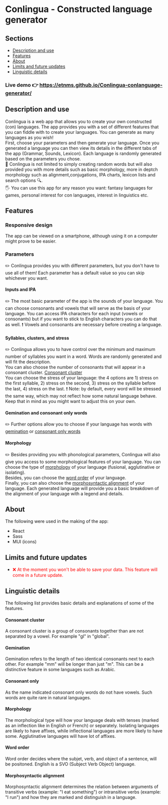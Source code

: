 # Conlingua - Constructed language generator

## Sections
- [Description and use](#description-and-use)
- [Features](#features)
- [About](#about)
- [Limits and future updates](#limits-and-future-updates)
- [Linguistic details](#linguistic-details)

### Live demo :point_right: https://etnms.github.io/Conlingua-conlanguage-generator/

## Description and use
Conlingua is a web app that allows you to create your own constructed (con) languages. The app provides you with a set of different features that you can fiddle with to create your languages. You can generate as many languages as you wish!<br/>
First, choose your parameters and then generate your language. Once you generated a language you can then view its details in the different tabs of the app (Grammar, Sounds, Lexicon). Each language is randomly generated based on the parameters you chose.<br/>
:gem: Conlingua is not limited to simply creating random words but will also provided you with more details such as basic morphology, more in deptch morphology such as alignment,conjugations, IPA charts, lexicon lists and search options :mag:.<br/>
:raised_hand_with_fingers_splayed: You can use this app for any reason you want: fantasy languages for games, personal interest for con languages, interest in linguistics etc.


## Features 
### Responsive design 
The app can be viewed on a smartphone, although using it on a computer might prove to be easier.
### Parameters
:pencil2: Conlingua provides you with different parameters, but you don't have to use all of them! Each parameter has a default value so you can skip whichever you want.
#### Inputs and IPA
:pencil2: The most basic parameter of the app is the sounds of your language. You can choose consonants and vowels that will serve as the basis of your language.
You can access IPA characters for each input (vowels or consonants) but if you want to stick to English characters you can do that as well. :exclamation: Vowels and consonants are necessary before creating a language.
#### Syllables, clusters, and stress
:pencil2: Conlingua allows you to have control over the minimum and maximum number of syllables you want in a word. Words are randomly generated and will fit the description. <br/>
You can also choose the number of consonants that will appear in a consonant cluster. [Consonant cluster](#consonant-cluster)<br>
You can choose the stress of your language: the 4 options are 1) stress on the first syllable, 2) stress on the second, 3) stress on the syllable before the last, 4) stress on the last. :exclamation: Note: by default, every word will be stressed the same way, which may not reflect how some natural language behave. Keep that in mind as you might want to adjust this on your own.
#### Gemination and consonant only words
:pencil2: Further options allow you to choose if your language has words with [gemination](#gemination) or [consonant only words](#consonant-only)<br>
#### Morphology
:pencil2: Besides providing you with phonological parameters, Conlingua will also give you access to some morphological features of your language. You can choose the type of [morphology](#morphology) of your language (fusional, agglutinative or isolating).</br>
Besides, you can choose the [word order](#word-order) of your language.</br>
Finally, you can also choose the [morphosyntactic alignment](#morphosyntactic-alignment) of your language. Each generated language will provide you a basic breakdown of the alignment of your language with a legend and details.

## About 
The following were used in the making of the app:
- React
- Sass
- MUI (icons)

## Limits and future updates
- <span style="color:red">:x: At the moment you won't be able to save your data. This feature will come in a future update.<span>

## Linguistic details
The following list provides basic details and explanations of some of the features. 
#### Consonant cluster
A consonant cluster is a group of consonants together than are not separated by a vowel. For example "gl" in "global".
#### Gemination
Gemination refers to the length of two identical consonants next to each other. For example "mm" will be longer than just "m". This can be a distinctive feature in some languages such as Arabic.
#### Consonant only
As the name indicated consonant only words do not have vowels. Such words are quite rare in natural languages.
#### Morphology
The morphological type will how your language deals with tenses (marked as an inflection like in English or French) or separately. Isolating languages are likely to have affixes, while inflectional languages are more likely to have some. Agglutinative languages will have lot of affixes.
#### Word order
Word order decides where the subjet, verb, and object of a sentence, will be positoned. English is a SVO (Subject Verb Object) language.
#### Morphosyntactic alignment
Morphosyntactic alignment determines the relation between arguments of transitive verbs (example: "I eat something") or intransitive verbs (example: "I run") and how they are marked and distinguish in a language.